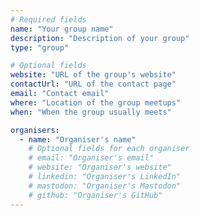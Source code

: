 ```yaml
---
# Required fields
name: "Your group name"
description: "Description of your group"
type: "group"

# Optional fields
website: "URL of the group's website"
contactUrl: "URL of the contact page"
email: "Contact email"
where: "Location of the group meetups"
when: "When the group usually meets"

organisers:
  - name: "Organiser's name"
    # Optional fields for each organiser
    # email: "Organiser's email"
    # website: "Organiser's website"
    # linkedin: "Organiser's LinkedIn"
    # mastodon: "Organiser's Mastodon"
    # github: "Organiser's GitHub"
---
```

